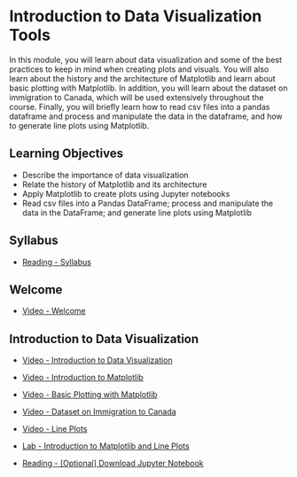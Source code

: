# Introduction to Data Visualization Tools

In this module, you will learn about data visualization and some of the best practices to keep in mind when creating plots and visuals. You will also learn about the history and the architecture of Matplotlib and learn about basic plotting with Matplotlib. In addition, you will learn about the dataset on immigration to Canada, which will be used extensively throughout the course. Finally, you will briefly learn how to read csv files into a pandas dataframe and process and manipulate the data in the dataframe, and how to generate line plots using Matplotlib.

## Learning Objectives

- Describe the importance of data visualization
- Relate the history of Matplotlib and its architecture
- Apply Matplotlib to create plots using Jupyter notebooks
- Read csv files into a Pandas DataFrame; process and manipulate the data in the DataFrame; and generate line plots using Matplotlib

## Syllabus

- [Reading - Syllabus](https://www.coursera.org/learn/python-for-data-visualization/supplement/91vdi/syllabus)

## Welcome

- [Video - Welcome](https://www.coursera.org/learn/python-for-data-visualization/lecture/QAODs/welcome)

## Introduction to Data Visualization

- [Video - Introduction to Data Visualization](https://www.coursera.org/learn/python-for-data-visualization/lecture/OzwtO/introduction-to-data-visualization)

- [Video - Introduction to Matplotlib](https://www.coursera.org/learn/python-for-data-visualization/lecture/971pb/introduction-to-matplotlib)

- [Video - Basic Plotting with Matplotlib](https://www.coursera.org/learn/python-for-data-visualization/lecture/k6qhz/basic-plotting-with-matplotlib)

- [Video - Dataset on Immigration to Canada](https://www.coursera.org/learn/python-for-data-visualization/lecture/fCphJ/dataset-on-immigration-to-canada)

- [Video - Line Plots](https://www.coursera.org/learn/python-for-data-visualization/lecture/383TU/line-plots)

- [Lab - Introduction to Matplotlib and Line Plots](./Labs/DV0101EN-Exercise-Introduction-to-Matplotlib-and-Line-Plots.ipynb)

- [Reading - [Optional] Download Jupyter Notebook](https://www.coursera.org/learn/python-for-data-visualization/supplement/bcXqN/optional-download-jupyter-notebook)